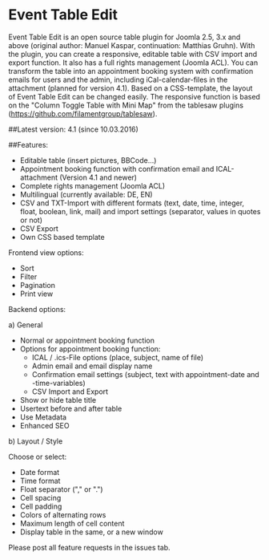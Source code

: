 # Event Table Edit
Event Table Edit is an open source table plugin for Joomla 2.5, 3.x and above (original author: Manuel Kaspar, continuation: Matthias Gruhn). With the plugin, you can create a responsive, editable table with CSV import and export function. It also has a full rights management (Joomla ACL). 
You can  transform the table into an appointment booking system with confirmation emails for users and the admin, including iCal-calendar-files in the attachment (planned for version 4.1). Based on a CSS-template, the layout of Event Table Edit can be changed easily. The responsive function is based on the "Column Toggle Table with Mini Map" from the tablesaw plugins (https://github.com/filamentgroup/tablesaw).

##Latest version: 4.1 (since 10.03.2016)


##Features:

- Editable table (insert pictures, BBCode...)
- Appointment booking function with confirmation email and ICAL-attachment (Version 4.1 and newer)
- Complete rights management (Joomla ACL)
- Multilingual (currently available: DE, EN)
- CSV and TXT-Import with different formats (text, date, time, integer, float, boolean, link, mail) 
  and import settings (separator, values in quotes or not)
- CSV Export
- Own CSS based template

Frontend view options:
- Sort
- Filter
- Pagination
- Print view

Backend options:

a) General
- Normal or appointment booking function
- Options for appointment booking function:
  + ICAL / .ics-File options (place, subject, name of file)
  + Admin email and email display name
  + Confirmation email settings (subject, text with appointment-date and -time-variables)
  + CSV Import and Export
- Show or hide table title
- Usertext before and after table
- Use Metadata
- Enhanced SEO

b) Layout / Style

Choose or select:
- Date format
- Time format
- Float separator ("," or ".")
- Cell spacing
- Cell padding
- Colors of alternating rows
- Maximum length of cell content
- Display table in the same, or a new window

Please post all feature requests in the issues tab.

